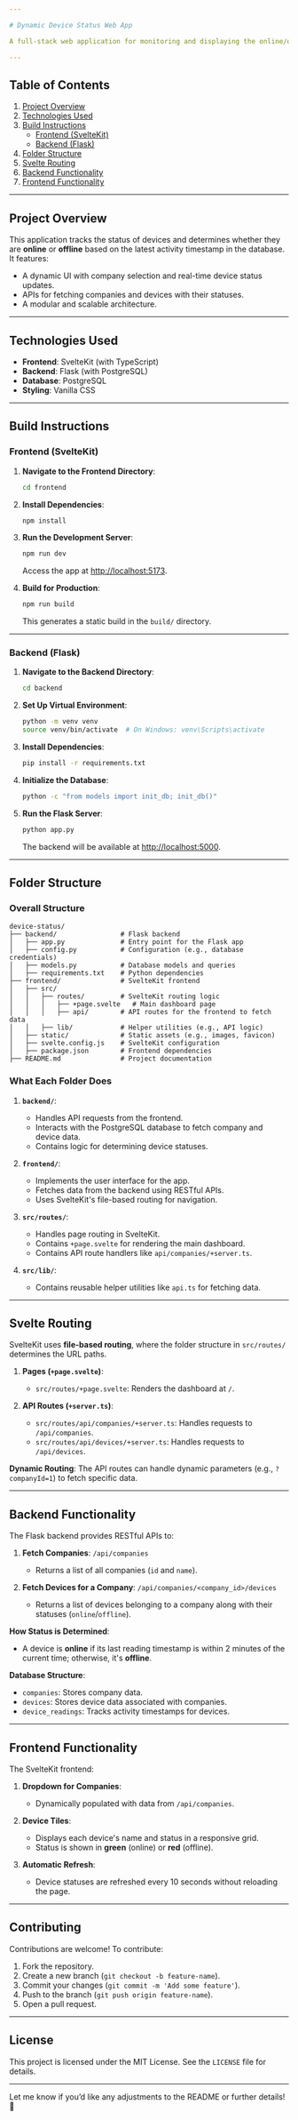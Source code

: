 ```yaml
---

# Dynamic Device Status Web App

A full-stack web application for monitoring and displaying the online/offline status of devices associated with companies. Built with **SvelteKit** for the frontend and **Flask** for the backend, with a **PostgreSQL** database.

---
```


## Table of Contents
1. [Project Overview](#project-overview)
2. [Technologies Used](#technologies-used)
3. [Build Instructions](#build-instructions)
    - [Frontend (SvelteKit)](#frontend-sveltekit)
    - [Backend (Flask)](#backend-flask)
4. [Folder Structure](#folder-structure)
5. [Svelte Routing](#svelte-routing)
6. [Backend Functionality](#backend-functionality)
7. [Frontend Functionality](#frontend-functionality)

---

## Project Overview

This application tracks the status of devices and determines whether they are **online** or **offline** based on the latest activity timestamp in the database.  
It features:
- A dynamic UI with company selection and real-time device status updates.
- APIs for fetching companies and devices with their statuses.
- A modular and scalable architecture.

---

## Technologies Used
- **Frontend**: SvelteKit (with TypeScript)
- **Backend**: Flask (with PostgreSQL)
- **Database**: PostgreSQL
- **Styling**: Vanilla CSS

---

## Build Instructions

### Frontend (SvelteKit)
1. **Navigate to the Frontend Directory**:
   ```bash
   cd frontend
   ```

2. **Install Dependencies**:
   ```bash
   npm install
   ```

3. **Run the Development Server**:
   ```bash
   npm run dev
   ```
   Access the app at [http://localhost:5173](http://localhost:5173).

4. **Build for Production**:
   ```bash
   npm run build
   ```
   This generates a static build in the `build/` directory.

---

### Backend (Flask)
1. **Navigate to the Backend Directory**:
   ```bash
   cd backend
   ```

2. **Set Up Virtual Environment**:
   ```bash
   python -m venv venv
   source venv/bin/activate  # On Windows: venv\Scripts\activate
   ```

3. **Install Dependencies**:
   ```bash
   pip install -r requirements.txt
   ```

4. **Initialize the Database**:
   ```bash
   python -c "from models import init_db; init_db()"
   ```

5. **Run the Flask Server**:
   ```bash
   python app.py
   ```
   The backend will be available at [http://localhost:5000](http://localhost:5000).

---

## Folder Structure

### Overall Structure
```
device-status/
├── backend/                # Flask backend
│   ├── app.py              # Entry point for the Flask app
│   ├── config.py           # Configuration (e.g., database credentials)
│   ├── models.py           # Database models and queries
│   ├── requirements.txt    # Python dependencies
├── frontend/               # SvelteKit frontend
│   ├── src/
│   │   ├── routes/         # SvelteKit routing logic
│   │   │   ├── +page.svelte   # Main dashboard page
│   │   │   ├── api/        # API routes for the frontend to fetch data
│   │   ├── lib/            # Helper utilities (e.g., API logic)
│   ├── static/             # Static assets (e.g., images, favicon)
│   ├── svelte.config.js    # SvelteKit configuration
│   ├── package.json        # Frontend dependencies
├── README.md               # Project documentation
```

### What Each Folder Does
1. **`backend/`**:
   - Handles API requests from the frontend.
   - Interacts with the PostgreSQL database to fetch company and device data.
   - Contains logic for determining device statuses.

2. **`frontend/`**:
   - Implements the user interface for the app.
   - Fetches data from the backend using RESTful APIs.
   - Uses SvelteKit's file-based routing for navigation.

3. **`src/routes/`**:
   - Handles page routing in SvelteKit.
   - Contains `+page.svelte` for rendering the main dashboard.
   - Contains API route handlers like `api/companies/+server.ts`.

4. **`src/lib/`**:
   - Contains reusable helper utilities like `api.ts` for fetching data.

---

## Svelte Routing

SvelteKit uses **file-based routing**, where the folder structure in `src/routes/` determines the URL paths.

1. **Pages (`+page.svelte`)**:
   - `src/routes/+page.svelte`: Renders the dashboard at `/`.

2. **API Routes (`+server.ts`)**:
   - `src/routes/api/companies/+server.ts`: Handles requests to `/api/companies`.
   - `src/routes/api/devices/+server.ts`: Handles requests to `/api/devices`.

**Dynamic Routing**: The API routes can handle dynamic parameters (e.g., `?companyId=1`) to fetch specific data.

---

## Backend Functionality

The Flask backend provides RESTful APIs to:
1. **Fetch Companies**: `/api/companies`
   - Returns a list of all companies (`id` and `name`).

2. **Fetch Devices for a Company**: `/api/companies/<company_id>/devices`
   - Returns a list of devices belonging to a company along with their statuses (`online`/`offline`).

**How Status is Determined**:
- A device is **online** if its last reading timestamp is within 2 minutes of the current time; otherwise, it's **offline**.

**Database Structure**:
- `companies`: Stores company data.
- `devices`: Stores device data associated with companies.
- `device_readings`: Tracks activity timestamps for devices.

---

## Frontend Functionality

The SvelteKit frontend:
1. **Dropdown for Companies**:
   - Dynamically populated with data from `/api/companies`.

2. **Device Tiles**:
   - Displays each device's name and status in a responsive grid.
   - Status is shown in **green** (online) or **red** (offline).

3. **Automatic Refresh**:
   - Device statuses are refreshed every 10 seconds without reloading the page.

---

## Contributing

Contributions are welcome! To contribute:
1. Fork the repository.
2. Create a new branch (`git checkout -b feature-name`).
3. Commit your changes (`git commit -m 'Add some feature'`).
4. Push to the branch (`git push origin feature-name`).
5. Open a pull request.

---

## License

This project is licensed under the MIT License. See the `LICENSE` file for details.

---

Let me know if you’d like any adjustments to the README or further details! 🚀
